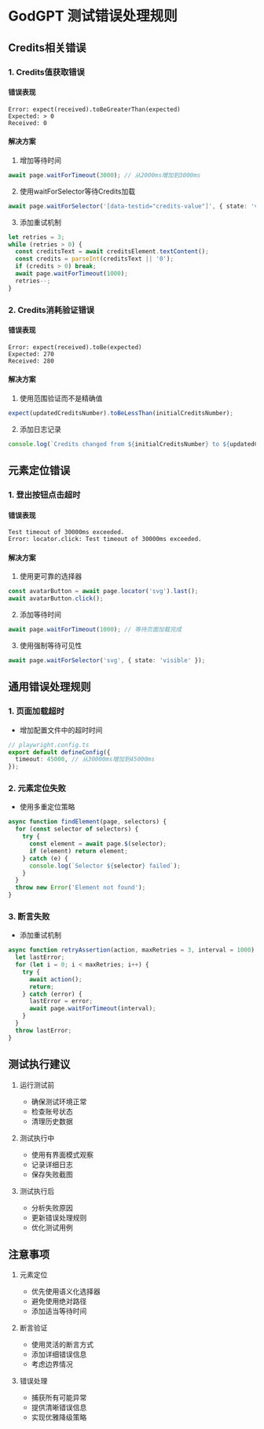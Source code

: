 # GodGPT 测试错误处理规则

## Credits相关错误

### 1. Credits值获取错误

#### 错误表现
```
Error: expect(received).toBeGreaterThan(expected)
Expected: > 0
Received: 0
```

#### 解决方案
1. 增加等待时间
```typescript
await page.waitForTimeout(3000); // 从2000ms增加到3000ms
```

2. 使用waitForSelector等待Credits加载
```typescript
await page.waitForSelector('[data-testid="credits-value"]', { state: 'visible' });
```

3. 添加重试机制
```typescript
let retries = 3;
while (retries > 0) {
  const creditsText = await creditsElement.textContent();
  const credits = parseInt(creditsText || '0');
  if (credits > 0) break;
  await page.waitForTimeout(1000);
  retries--;
}
```

### 2. Credits消耗验证错误

#### 错误表现
```
Error: expect(received).toBe(expected)
Expected: 270
Received: 280
```

#### 解决方案
1. 使用范围验证而不是精确值
```typescript
expect(updatedCreditsNumber).toBeLessThan(initialCreditsNumber);
```

2. 添加日志记录
```typescript
console.log(`Credits changed from ${initialCreditsNumber} to ${updatedCreditsNumber}`);
```

## 元素定位错误

### 1. 登出按钮点击超时

#### 错误表现
```
Test timeout of 30000ms exceeded.
Error: locator.click: Test timeout of 30000ms exceeded.
```

#### 解决方案
1. 使用更可靠的选择器
```typescript
const avatarButton = await page.locator('svg').last();
await avatarButton.click();
```

2. 添加等待时间
```typescript
await page.waitForTimeout(1000); // 等待页面加载完成
```

3. 使用强制等待可见性
```typescript
await page.waitForSelector('svg', { state: 'visible' });
```

## 通用错误处理规则

### 1. 页面加载超时
- 增加配置文件中的超时时间
```typescript
// playwright.config.ts
export default defineConfig({
  timeout: 45000, // 从30000ms增加到45000ms
});
```

### 2. 元素定位失败
- 使用多重定位策略
```typescript
async function findElement(page, selectors) {
  for (const selector of selectors) {
    try {
      const element = await page.$(selector);
      if (element) return element;
    } catch (e) {
      console.log(`Selector ${selector} failed`);
    }
  }
  throw new Error('Element not found');
}
```

### 3. 断言失败
- 添加重试机制
```typescript
async function retryAssertion(action, maxRetries = 3, interval = 1000) {
  let lastError;
  for (let i = 0; i < maxRetries; i++) {
    try {
      await action();
      return;
    } catch (error) {
      lastError = error;
      await page.waitForTimeout(interval);
    }
  }
  throw lastError;
}
```

## 测试执行建议

1. 运行测试前
   - 确保测试环境正常
   - 检查账号状态
   - 清理历史数据

2. 测试执行中
   - 使用有界面模式观察
   - 记录详细日志
   - 保存失败截图

3. 测试执行后
   - 分析失败原因
   - 更新错误处理规则
   - 优化测试用例

## 注意事项

1. 元素定位
   - 优先使用语义化选择器
   - 避免使用绝对路径
   - 添加适当等待时间

2. 断言验证
   - 使用灵活的断言方式
   - 添加详细错误信息
   - 考虑边界情况

3. 错误处理
   - 捕获所有可能异常
   - 提供清晰错误信息
   - 实现优雅降级策略 